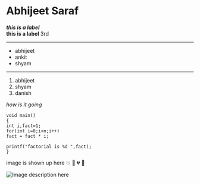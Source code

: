 **Abhijeet Saraf**
===
***this is a label***  
******this is a label******
3rd

---
* abhijeet  
* ankit  
* shyam  

---

1. abhijeet  
2. shyam  
3. danish  

*how is it going*

```
void main()
{
int i,fact=1;
for(int i=0;i<n;i++)
fact = fact * i;

printf("factorial is %d ",fact);
}
```
image is shown up here :boom: :dragon: :broken_heart: :dromedary_camel:

![Image description here](https://images.unsplash.com/photo-1548761208-b7896a6ff225?ixlib=rb-1.2.1&ixid=eyJhcHBfaWQiOjEyMDd9&auto=format&fit=crop&w=334&q=80)
